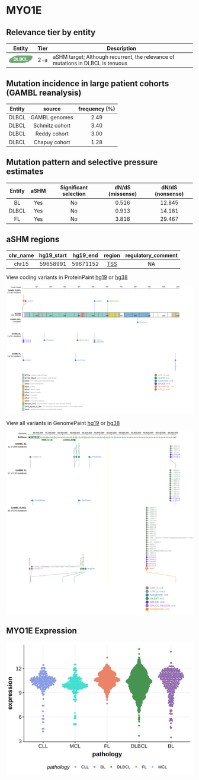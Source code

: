 # MYO1E

## Relevance tier by entity

|Entity|Tier|Description                              |
|:------:|:----:|-----------------------------------------|
|![DLBCL](images/icons/DLBCL_tier2.png) |2-a | aSHM target; Although recurrent, the relevance of mutations in DLBCL is tenuous |

## Mutation incidence in large patient cohorts (GAMBL reanalysis)

|Entity|source               |frequency (%)|
|:------:|:---------------------:|:-------------:|
|DLBCL |GAMBL genomes        |2.49         |
|DLBCL |Schmitz cohort       |3.40         |
|DLBCL |Reddy cohort         |3.00         |
|DLBCL |Chapuy cohort        |1.28         |

## Mutation pattern and selective pressure estimates

|Entity|aSHM|Significant selection|dN/dS (missense)|dN/dS (nonsense)|
|:------:|:----:|:---------------------:|:----------------:|:----------------:|
|BL    |Yes |No                   |0.516           |12.845          |
|DLBCL |Yes |No                   |0.913           |14.181          |
|FL    |Yes |No                   |3.818           |29.467          |

## aSHM regions

|chr_name|hg19_start|hg19_end|region                                                                                    |regulatory_comment|
|:--------:|:----------:|:--------:|:------------------------------------------------------------------------------------------:|:------------------:|
|chr15   |59658991  |59671152|[TSS](https://genome.ucsc.edu/s/rdmorin/GAMBL%20hg19?position=chr15%3A59658991%2D59671152)|NA                |


View coding variants in ProteinPaint [hg19](https://morinlab.github.io/LLMPP/GAMBL/MYO1E_protein.html)  or [hg38](https://morinlab.github.io/LLMPP/GAMBL/MYO1E_protein_hg38.html)

![image](images/proteinpaint/MYO1E_NM_004998.svg)

View all variants in GenomePaint [hg19](https://morinlab.github.io/LLMPP/GAMBL/MYO1E.html)  or [hg38](https://morinlab.github.io/LLMPP/GAMBL/MYO1E_hg38.html)

![image](images/proteinpaint/MYO1E.svg)
## MYO1E Expression
![image](images/gene_expression/MYO1E_by_pathology.svg)
<!-- ORIGIN: Unknown -->
